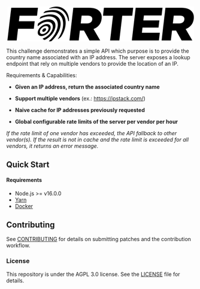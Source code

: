<p align="center" style="text-align:center;">
  <img alt="Forter Logo" src="docs/assets/logo.png" width="499" />
</p>

This challenge demonstrates a simple API which purpose is to provide the country name associated
with an IP address. The server exposes a lookup endpoint that rely on multiple vendors to provide
the location of an IP.

Requirements & Capabilities:

* **Given an IP address, return the associated country name**

* **Support multiple vendors** (ex.: https://ipstack.com/)

* **Naive cache for IP addresses previously requested**

* **Global configurable rate limits of the server per vendor per hour**

_If the rate limit of one vendor has exceeded, the API fallback to other vendor(s). If the result is not in cache
and the rate limit is exceeded for all vendors, it returns an error message._


Quick Start
---

#### Requirements

* Node.js >= v16.0.0
* [Yarn](https://classic.yarnpkg.com/)
* [Docker](https://docs.docker.com/get-docker/)

## Contributing

See [CONTRIBUTING](CONTRIBUTING.md) for details on submitting patches and the contribution workflow.

### License

This repository is under the AGPL 3.0 license. See the [LICENSE](LICENSE) file for details.
